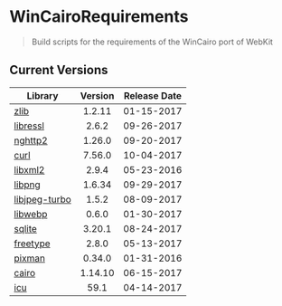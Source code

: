 # WinCairoRequirements
> Build scripts for the requirements of the WinCairo port of WebKit

## Current Versions

| Library | Version | Release Date |
|---|:---:|:---:|
| [zlib](http://zlib.net) | 1.2.11 | 01-15-2017 |
| [libressl](https://www.libressl.org) | 2.6.2 | 09-26-2017 |
| [nghttp2](https://nghttp2.org) | 1.26.0 | 09-20-2017 |
| [curl](https://curl.haxx.se) | 7.56.0 | 10-04-2017 |
| [libxml2](http://xmlsoft.org/) | 2.9.4 | 05-23-2016 |
| [libpng](http://www.libpng.org/pub/png/libpng.html) | 1.6.34 | 09-29-2017 |
| [libjpeg-turbo](http://libjpeg-turbo.virtualgl.org) | 1.5.2 | 08-09-2017 |
| [libwebp](https://github.com/webmproject/libwebp) | 0.6.0 | 01-30-2017 |
| [sqlite](http://sqlite.org) | 3.20.1 | 08-24-2017 |
| [freetype](https://www.freetype.org) | 2.8.0 | 05-13-2017 |
| [pixman](http://www.pixman.org) | 0.34.0 | 01-31-2016 |
| [cairo](https://www.cairographics.org) | 1.14.10 | 06-15-2017 |
| [icu](http://site.icu-project.org) | 59.1 | 04-14-2017 |
